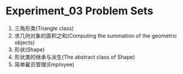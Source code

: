 # Experiment_03 Problem Sets

1. 三角形类(Triangle class)
2. 求几何对象的面积之和(Computing the summation of the geometric objects)
3. 形状(Shape)
4. 形状类的继承与派生(The abstract class of Shape)
5. 简单雇员管理(Employee)
